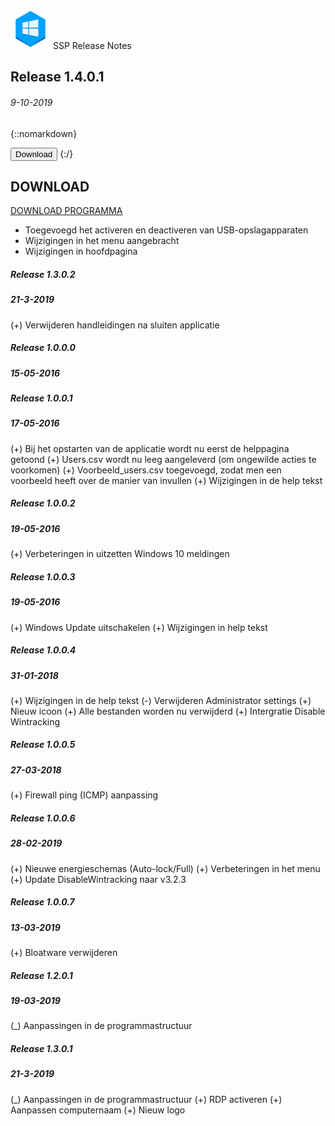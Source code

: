 ![Logo](assets/SSP_64x64.png?raw=true "Logo SSP")
SSP Release Notes

Release 1.4.0.1
------
###### 9-10-2019
{::nomarkdown}
<!-- Add icon library -->
<link rel="stylesheet" href="https://cdnjs.cloudflare.com/ajax/libs/font-awesome/4.7.0/css/font-awesome.min.css">

<!-- Auto width -->
<button class="btn"><i class="fa fa-download"></i> Download</button>
{:/}

## DOWNLOAD
[DOWNLOAD PROGRAMMA](https://github.com/jebr/SSP/releases/)

- Toegevoegd het activeren en deactiveren van USB-opslagapparaten
- Wijzigingen in het menu aangebracht
- Wijzigingen in hoofdpagina


##### Release 1.3.0.2 #####
##### 21-3-2019  #####
(+) Verwijderen handleidingen na sluiten applicatie



##### Release 1.0.0.0 #####
##### 15-05-2016 #####

##### Release 1.0.0.1 #####
##### 17-05-2016 #####
(+) Bij het opstarten van de applicatie wordt nu eerst de helppagina getoond
(+) Users.csv wordt nu leeg aangeleverd (om ongewilde acties te voorkomen)
(+) Voorbeeld_users.csv toegevoegd, zodat men een voorbeeld heeft over de manier van invullen
(+) Wijzigingen in de help tekst


##### Release 1.0.0.2 #####
##### 19-05-2016 #####
(+) Verbeteringen in uitzetten Windows 10 meldingen


##### Release 1.0.0.3 #####
##### 19-05-2016 #####
(+) Windows Update uitschakelen
(+) Wijzigingen in help tekst


##### Release 1.0.0.4 #####
##### 31-01-2018 #####
(+) Wijzigingen in de help tekst
(-) Verwijderen Administrator settings
(+) Nieuw icoon
(+) Alle bestanden worden nu verwijderd
(+) Intergratie Disable Wintracking

##### Release 1.0.0.5 #####
##### 27-03-2018 #####
(+) Firewall ping (ICMP) aanpassing

##### Release 1.0.0.6 #####
##### 28-02-2019 #####
(+) Nieuwe energieschemas (Auto-lock/Full)
(+) Verbeteringen in het menu
(+) Update DisableWintracking naar v3.2.3

##### Release 1.0.0.7 #####
##### 13-03-2019 #####
(+) Bloatware verwijderen

##### Release 1.2.0.1 #####
##### 19-03-2019 #####
(_) Aanpassingen in de programmastructuur

##### Release 1.3.0.1 #####
##### 21-3-2019  #####
(_) Aanpassingen in de programmastructuur
(+) RDP activeren
(+) Aanpassen computernaam
(+) Nieuw logo



